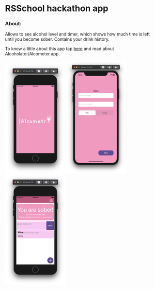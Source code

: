# RSSchool hackathon app

### About:
Allows to see alcohol level and timer, which shows how much time is left until you become sober. Contains your drink history.

To know a little about this app tap [here](https://medium.com/mobilepeople/rolling-scopes-mobile-hackathon-results-9c96b4fb4211 "Я ссылка") and read about Alcoholator/Alcometer app.

<img src="https://github.com/gurachevskaya/RSSchool_hackathon/blob/master/AlcoApp/Images/Снимок%20экрана%202020-10-23%20в%2022.02.48.png?raw=true" width="200"><img src="https://github.com/gurachevskaya/RSSchool_hackathon/blob/master/AlcoApp/Images/Снимок%20экрана%202020-10-23%20в%2022.04.13.png?raw=true" width="200"><img src="https://github.com/gurachevskaya/RSSchool_hackathon/blob/master/AlcoApp/Images/Снимок%20экрана%202020-10-23%20в%2022.03.36.png?raw=true" width="200">


